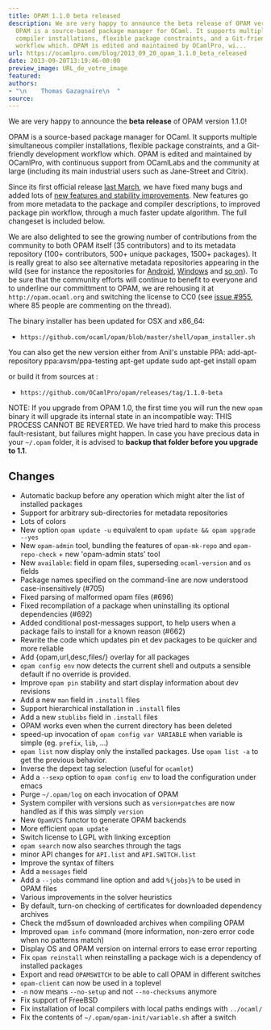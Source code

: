 ```yaml
---
title: OPAM 1.1.0 beta released
description: We are very happy to announce the beta release of OPAM version 1.1.0!
  OPAM is a source-based package manager for OCaml. It supports multiple simultaneous
  compiler installations, flexible package constraints, and a Git-friendly development
  workflow which. OPAM is edited and maintained by OCamlPro, wi...
url: https://ocamlpro.com/blog/2013_09_20_opam_1.1.0_beta_released
date: 2013-09-20T13:19:46-00:00
preview_image: URL_de_votre_image
featured:
authors:
- "\n    Thomas Gazagnaire\n  "
source:
---
```


<p>We are very happy to announce the <strong>beta release</strong> of OPAM version 1.1.0!</p>
<p>OPAM is a source-based package manager for OCaml. It supports multiple
simultaneous compiler installations, flexible package constraints, and
a Git-friendly development workflow which. OPAM is edited and
maintained by OCamlPro, with continuous support from OCamlLabs and the
community at large (including its main industrial users such as
Jane-Street and Citrix).</p>
<p>Since its first official release <a href="https://ocamlpro.com/blog/2013_03_15_opam_1.0.0_released">last March</a>, we have fixed many
bugs and added lots of <a href="https://github.com/OCamlPro/opam/issues?milestone=17&amp;page=1&amp;state=closed">new features and stability improvements</a>. New
features go from more metadata to the package and compiler
descriptions, to improved package pin workflow, through a much faster
update algorithm. The full changeset is included below.</p>
<p>We are also delighted to see the growing number of contributions from
the community to both OPAM itself (35 contributors) and to its
metadata repository (100+ contributors, 500+ unique packages, 1500+
packages). It is really great to also see alternative metadata
repositories appearing in the wild (see for instance the repositories
for <a href="https://github.com/vouillon/opam-android-repository">Android</a>, <a href="https://github.com/vouillon/opam-windows-repository">Windows</a> and <a href="https://github.com/search?q=opam-repo&amp;type=Repositories&amp;ref=searchresults">so on</a>). To be sure that the
community efforts will continue to benefit to everyone and to
underline our committment to OPAM, we are rehousing it at
<code>http://opam.ocaml.org</code> and switching the license to CC0 (see <a href="https://github.com/OCamlPro/opam-repository/issues/955">issue #955</a>,
where 85 people are commenting on the thread).</p>
<p>The binary installer has been updated for OSX and x86_64:</p>
<ul>
<li><code>https://github.com/ocaml/opam/blob/master/shell/opam_installer.sh</code>
</li>
</ul>
<p>You can also get the new version either from Anil's unstable PPA:
add-apt-repository ppa:avsm/ppa-testing
apt-get update
sudo apt-get install opam</p>
<p>or build it from sources at :</p>
<ul>
<li><code>https://github.com/OCamlPro/opam/releases/tag/1.1.0-beta</code>
</li>
</ul>
<p>NOTE: If you upgrade from OPAM 1.0, the first time you will run the
new <code>opam</code> binary it will upgrade its internal state in an incompatible
way: THIS PROCESS CANNOT BE REVERTED. We have tried hard to make this
process fault-resistant, but failures might happen. In case you have
precious data in your <code>~/.opam</code> folder, it is advised to <strong>backup that
folder before you upgrade to 1.1</strong>.</p>
<h2>Changes</h2>
<ul>
<li>Automatic backup before any operation which might alter the list of installed packages
</li>
<li>Support for arbitrary sub-directories for metadata repositories
</li>
<li>Lots of colors
</li>
<li>New option <code>opam update -u</code> equivalent to <code>opam update &amp;&amp; opam upgrade --yes</code>
</li>
<li>New <code>opam-admin</code> tool, bundling the features of <code>opam-mk-repo</code> and
<code>opam-repo-check</code> + new 'opam-admin stats' tool
</li>
<li>New <code>available</code>: field in opam files, superseding <code>ocaml-version</code> and <code>os</code> fields
</li>
<li>Package names specified on the command-line are now understood
case-insensitively (#705)
</li>
<li>Fixed parsing of malformed opam files (#696)
</li>
<li>Fixed recompilation of a package when uninstalling its optional dependencies (#692)
</li>
<li>Added conditional post-messages support, to help users when a package fails to
install for a known reason (#662)
</li>
<li>Rewrite the code which updates pin et dev packages to be quicker and more reliable
</li>
<li>Add {opam,url,desc,files/} overlay for all packages
</li>
<li><code>opam config env</code> now detects the current shell and outputs a sensible default if
no override is provided.
</li>
<li>Improve <code>opam pin</code> stability and start display information about dev revisions
</li>
<li>Add a new <code>man</code> field in <code>.install</code> files
</li>
<li>Support hierarchical installation in <code>.install</code> files
</li>
<li>Add a new <code>stublibs</code> field in <code>.install</code> files
</li>
<li>OPAM works even when the current directory has been deleted
</li>
<li>speed-up invocation of <code>opam config var VARIABLE</code> when variable is simple
(eg. <code>prefix</code>, <code>lib</code>, ...)
</li>
<li><code>opam list</code> now display only the installed packages. Use <code>opam list -a</code> to get
the previous behavior.
</li>
<li>Inverse the depext tag selection (useful for <code>ocamlot</code>)
</li>
<li>Add a <code>--sexp</code> option to <code>opam config env</code> to load the configuration under emacs
</li>
<li>Purge <code>~/.opam/log</code> on each invocation of OPAM
</li>
<li>System compiler with versions such as <code>version+patches</code> are now handled as if this
was simply <code>version</code>
</li>
<li>New <code>OpamVCS</code> functor to generate OPAM backends
</li>
<li>More efficient <code>opam update</code>
</li>
<li>Switch license to LGPL with linking exception
</li>
<li><code>opam search</code> now also searches through the tags
</li>
<li>minor API changes for <code>API.list</code> and <code>API.SWITCH.list</code>
</li>
<li>Improve the syntax of filters
</li>
<li>Add a <code>messages</code> field
</li>
<li>Add a <code>--jobs</code> command line option and add <code>%{jobs}%</code> to be used in OPAM files
</li>
<li>Various improvements in the solver heuristics
</li>
<li>By default, turn-on checking of certificates for downloaded dependency archives
</li>
<li>Check the md5sum of downloaded archives when compiling OPAM
</li>
<li>Improved <code>opam info</code> command (more information, non-zero error code when no patterns match)
</li>
<li>Display OS and OPAM version on internal errors to ease error reporting
</li>
<li>Fix <code>opam reinstall</code> when reinstalling a package wich is a dependency of installed packages
</li>
<li>Export and read <code>OPAMSWITCH</code> to be able to call OPAM in different switches
</li>
<li><code>opam-client</code> can now be used in a toplevel
</li>
<li><code>-n</code> now means <code>--no-setup</code> and not <code>--no-checksums</code> anymore
</li>
<li>Fix support of FreeBSD
</li>
<li>Fix installation of local compilers with local paths endings with <code>../ocaml/</code>
</li>
<li>Fix the contents of <code>~/.opam/opam-init/variable.sh</code> after a switch
</li>
</ul>

